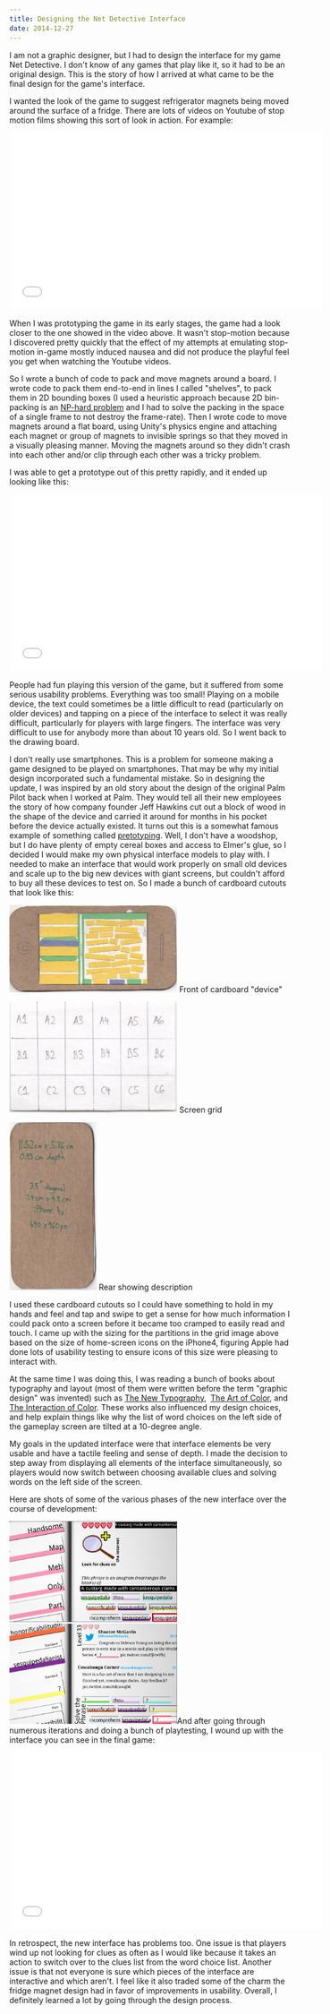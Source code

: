 ```yaml
---
title: Designing the Net Detective Interface
date: 2014-12-27
---
```

I am not a graphic designer, but I had to design the interface for my game Net Detective. I don't know of any games that play like it, so it had to be an original design. This is the story of how I arrived at what came to be the final design for the game's interface.

I wanted the look of the game to suggest refrigerator magnets being moved around the surface of a fridge. There are lots of videos on Youtube of stop motion films showing this sort of look in action. For example:

<iframe width="560" height="315" src="//www.youtube.com/embed/44eudz2MdBE" frameborder="0" allowfullscreen></iframe>

When I was prototyping the game in its early stages, the game had a look closer to the one showed in the video above. It wasn't stop-motion because I discovered pretty quickly that the effect of my attempts at emulating stop-motion in-game mostly induced nausea and did not produce the playful feel you get when watching the Youtube videos.

So I wrote a bunch of code to pack and move magnets around a board. I wrote code to pack them end-to-end in lines I called "shelves", to pack them in 2D bounding boxes (I used a heuristic approach because 2D bin-packing is an <a href="http://en.wikipedia.org/wiki/Bin_packing_problem">NP-hard problem</a> and I had to solve the packing in the space of a single frame to not destroy the frame-rate). Then I wrote code to move magnets around a flat board, using Unity's physics engine and attaching each magnet or group of magnets to invisible springs so that they moved in a visually pleasing manner. Moving the magnets around so they didn't crash into each other and/or clip through each other was a tricky problem.

I was able to get a prototype out of this pretty rapidly, and it ended up looking like this:

<iframe width="560" height="315" src="//www.youtube.com/embed/m7HEmJvEWww" frameborder="0" allowfullscreen></iframe>

People had fun playing this version of the game, but it suffered from some serious usability problems. Everything was too small! Playing on a mobile device, the text could sometimes be a little difficult to read (particularly on older devices) and tapping on a piece of the interface to select it was really difficult, particularly for players with large fingers. The interface was very difficult to use for anybody more than about 10 years old. So I went back to the drawing board.

I don't really use smartphones. This is a problem for someone making a game designed to be played on smartphones. That may be why my initial design incorporated such a fundamental mistake. So in designing the update, I was inspired by an old story about the design of the original Palm Pilot back when I worked at Palm. They would tell all their new employees the story of how company founder Jeff Hawkins cut out a block of wood in the shape of the device and carried it around for months in his pocket before the device actually existed. It turns out this is a somewhat famous example of something called <a href="http://pretotyping.blogspot.com/2010/08/one-of-my-favorite-pretotype-stories.html">pretotyping</a>. Well, I don't have a woodshop, but I do have plenty of empty cereal boxes and access to Elmer's glue, so I decided I would make my own physical interface models to play with. I needed to make an interface that would work properly on small old devices and scale up to the big new devices with giant screens, but couldn't afford to buy all these devices to test on. So I made a bunch of cardboard cutouts that look like this:

<a href="images/Cardboard1.jpg"><img class="size-medium wp-image-103" alt="Front of device" src="images/Cardboard1.jpg" width="300" height="156" /></a> Front of cardboard "device"

<a href="images/Cardboard21.jpg"><img class="size-medium wp-image-104" alt="Screen grid" src="images/Cardboard21.jpg" width="300" height="198" /></a> Screen grid

<a href="images/Cardboard3.jpg"><img class="size-medium wp-image-105" alt="Rear showing description" src="images/Cardboard3.jpg" width="156" height="300" /></a> Rear showing description

I used these cardboard cutouts so I could have something to hold in my hands and feel and tap and swipe to get a sense for how much information I could pack onto a screen before it became too cramped to easily read and touch. I came up with the sizing for the partitions in the grid image above based on the size of home-screen icons on the iPhone4, figuring Apple had done lots of usability testing to ensure icons of this size were pleasing to interact with.

At the same time I was doing this, I was reading a bunch of books about typography and layout (most of them were written before the term "graphic design" was invented) such as <a href="http://www.amazon.com/The-New-Typography-Weimar-Now/dp/0520250125/">The New Typography</a>,  <a href="http://www.amazon.com/The-Art-Color-Subjective-Experience/dp/0442240376/">The Art of Color</a>, and <a href="http://www.amazon.com/Interaction-Color-Revised-Expanded-Edition/dp/0300115954/">The Interaction of Color</a>. These works also influenced my design choices, and help explain things like why the list of word choices on the left side of the gameplay screen are tilted at a 10-degree angle.

My goals in the updated interface were that interface elements be very usable and have a tactile feeling and sense of depth. I made the decision to step away from displaying all elements of the interface simultaneously, so players would now switch between choosing available clues and solving words on the left side of the screen.

Here are shots of some of the various phases of the new interface over the course of development:

<a href="images/Screenshot1.png"><img class="aligncenter size-medium wp-image-107" alt="Screenshot1" src="images/Screenshot1.png" width="300" height="180" /></a> <a href="images/Screenshot.png"><img class="aligncenter size-medium wp-image-108" alt="Screenshot" src="images/Screenshot.png" width="300" height="179" /></a>And after going through numerous iterations and doing a bunch of playtesting, I wound up with the interface you can see in the final game:

<iframe width="560" height="315" src="//www.youtube.com/embed/errFp7kuI0k" frameborder="0" allowfullscreen></iframe>

In retrospect, the new interface has problems too. One issue is that players wind up not looking for clues as often as I would like because it takes an action to switch over to the clues list from the word choice list. Another issue is that not everyone is sure which pieces of the interface are interactive and which aren't. I feel like it also traded some of the charm the fridge magnet design had in favor of improvements in usability. Overall, I definitely learned a lot by going through the design process.

